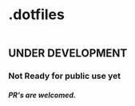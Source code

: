 # .dotfiles
<img alt="" align="centre" src="https://dotfiles.github.io/images/dotfiles-logo.png"/>

## UNDER DEVELOPMENT

### Not Ready for public use yet

##### PR's are welcomed.
